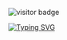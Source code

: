 ![visitor badge](https://visitor-badge.laobi.icu/badge?page_id=merlovelace&left_color=pink&right_color=%23F94877) 

<a href="https://git.io/typing-svg"><img src="https://readme-typing-svg.herokuapp.com?font=Righteous&pause=1000&color=F78CE5&multiline=true&width=435&lines=Why+do+Java+programmers+have+to+wear+glasses%3F+Because+they+don%E2%80%99t+C%23" alt="Typing SVG" /></a>
